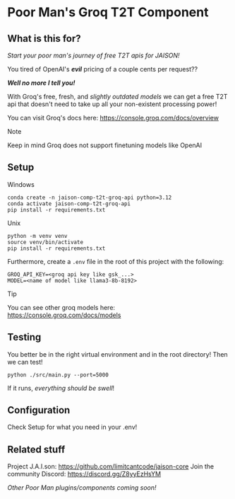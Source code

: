 # Poor Man's Groq T2T Component

## What is this for?
*Start your poor man's journey of free T2T apis for JAISON!*

You tired of OpenAI's ***evil*** pricing of a couple cents per request??

***Well no more I tell you!*** 

With Groq's free, fresh, and *slightly outdated models* we can get a free T2T api
that doesn't need to take up all your non-existent processing power!

You can visit Groq's docs here: 
https://console.groq.com/docs/overview

> [!NOTE]
> Keep in mind Groq does not support finetuning models like OpenAI

## Setup

Windows
```
conda create -n jaison-comp-t2t-groq-api python=3.12
conda activate jaison-comp-t2t-groq-api
pip install -r requirements.txt
```

Unix
```
python -m venv venv
source venv/bin/activate
pip install -r requirements.txt
```

Furthermore, create a `.env` file in the root of this project with the following:
```
GROQ_API_KEY=<groq api key like gsk_...>
MODEL=<name of model like llama3-8b-8192>
```
> [!TIP]
> You can see other groq models here: https://console.groq.com/docs/models

## Testing
You better be in the right virtual environment and in the root directory!
Then we can test!
```
python ./src/main.py --port=5000
```
If it runs, *everything should be swell*!

## Configuration
Check Setup for what you need in your .env!

## Related stuff
Project J.A.I.son: https://github.com/limitcantcode/jaison-core
Join the community Discord: https://discord.gg/Z8yyEzHsYM

*Other Poor Man plugins/components coming soon!*
